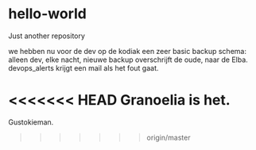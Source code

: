 
# hello-world
Just another repository

we hebben nu voor de dev op de kodiak een zeer basic backup schema: alleen dev, elke nacht, nieuwe backup overschrijft de oude, naar de Elba. devops_alerts krijgt een mail als het fout gaat.

<<<<<<< HEAD
Granoelia is het.
=======
Gustokieman.
>>>>>>> origin/master
